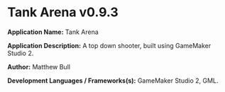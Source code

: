 # Tank Arena v0.9.3

**Application Name:** Tank Arena

**Application Description:** A top down shooter, built using GameMaker Studio 2.

**Author:** Matthew Bull

**Development Languages / Frameworks(s):** GameMaker Studio 2, GML.
